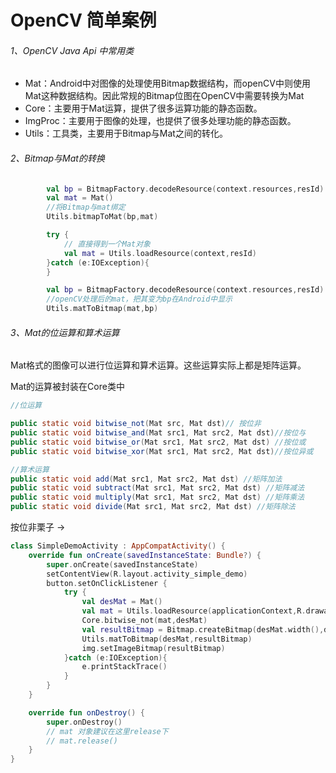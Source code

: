 # OpenCV 简单案例

###### 1、OpenCV Java Api 中常用类

- Mat：Android中对图像的处理使用Bitmap数据结构，而openCV中则使用Mat这种数据结构。因此常规的Bitmap位图在OpenCV中需要转换为Mat
- Core：主要用于Mat运算，提供了很多运算功能的静态函数。
- ImgProc：主要用于图像的处理，也提供了很多处理功能的静态函数。
- Utils：工具类，主要用于Bitmap与Mat之间的转化。

###### 2、Bitmap与Mat的转换

```kotlin
        val bp = BitmapFactory.decodeResource(context.resources,resId)
        val mat = Mat()
        //将Bitmap与mat绑定
        Utils.bitmapToMat(bp,mat)
```

```kotlin
        try {
            // 直接得到一个Mat对象
            val mat = Utils.loadResource(context,resId)
        }catch (e:IOException){
        }
```

```kotlin
        val bp = BitmapFactory.decodeResource(context.resources,resId)
        //openCV处理后的mat，把其变为bp在Android中显示
        Utils.matToBitmap(mat,bp)
```

###### 3、Mat的位运算和算术运算

Mat格式的图像可以进行位运算和算术运算。这些运算实际上都是矩阵运算。

Mat的运算被封装在Core类中

```java
//位运算

public static void bitwise_not(Mat src, Mat dst)// 按位非
public static void bitwise_and(Mat src1, Mat src2, Mat dst)//按位与
public static void bitwise_or(Mat src1, Mat src2, Mat dst) //按位或
public static void bitwise_xor(Mat src1, Mat src2, Mat dst)//按位异或

//算术运算
public static void add(Mat src1, Mat src2, Mat dst) //矩阵加法
public static void subtract(Mat src1, Mat src2, Mat dst) //矩阵减法
public static void multiply(Mat src1, Mat src2, Mat dst) //矩阵乘法
public static void divide(Mat src1, Mat src2, Mat dst) //矩阵除法
```

按位非栗子 ->

```kotlin
class SimpleDemoActivity : AppCompatActivity() {
    override fun onCreate(savedInstanceState: Bundle?) {
        super.onCreate(savedInstanceState)
        setContentView(R.layout.activity_simple_demo)
        button.setOnClickListener {
            try {
                val desMat = Mat()
                val mat = Utils.loadResource(applicationContext,R.drawable.lena)
                Core.bitwise_not(mat,desMat)
                val resultBitmap = Bitmap.createBitmap(desMat.width(),desMat.height(),Bitmap.Config.ARGB_8888)
                Utils.matToBitmap(desMat,resultBitmap)
                img.setImageBitmap(resultBitmap)
            }catch (e:IOException){
                e.printStackTrace()
            }
        }
    }

    override fun onDestroy() {
        super.onDestroy()
        // mat 对象建议在这里release下
        // mat.release()
    }
}
```



